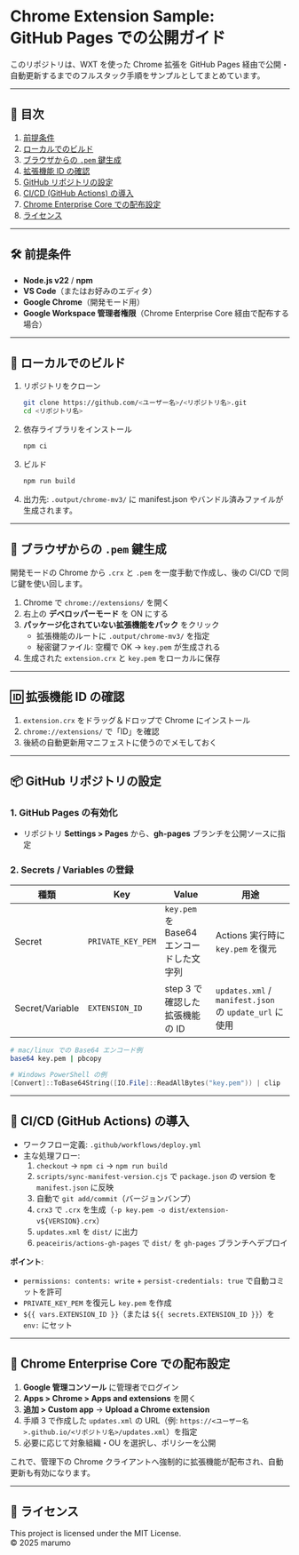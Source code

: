# Chrome Extension Sample: GitHub Pages での公開ガイド

このリポジトリは、WXT を使った Chrome 拡張を GitHub Pages 経由で公開・自動更新するまでのフルスタック手順をサンプルとしてまとめています。

---

## 🚀 目次

1. [前提条件](#-前提条件)
2. [ローカルでのビルド](#-ローカルでのビルド)
3. [ブラウザからの ](#-ブラウザからの-pem-鍵生成)[`.pem`](#-ブラウザからの-pem-鍵生成)[ 鍵生成](#-ブラウザからの-pem-鍵生成)
4. [拡張機能 ID の確認](#-拡張機能-id-の確認)
5. [GitHub リポジトリの設定](#-github-リポジトリの設定)
6. [CI/CD (GitHub Actions) の導入](#-cicd-github-actions-の導入)
7. [Chrome Enterprise Core での配布設定](#-chrome-enterprise-core-での配布設定)
8. [ライセンス](#-ライセンス)

---

## 🛠 前提条件

- **Node.js v22** / **npm**
- **VS Code**（またはお好みのエディタ）
- **Google Chrome**（開発モード用）
- **Google Workspace 管理者権限**（Chrome Enterprise Core 経由で配布する場合）

---

## 🔨 ローカルでのビルド

1. リポジトリをクローン
   ```bash
   git clone https://github.com/<ユーザー名>/<リポジトリ名>.git
   cd <リポジトリ名>
   ```
2. 依存ライブラリをインストール
   ```bash
   npm ci
   ```
3. ビルド
   ```bash
   npm run build
   ```
4. 出力先:  `.output/chrome-mv3/` に manifest.json やバンドル済みファイルが生成されます。

---

## 🔑 ブラウザからの `.pem` 鍵生成

開発モードの Chrome から `.crx` と `.pem` を一度手動で作成し、後の CI/CD で同じ鍵を使い回します。

1. Chrome で `chrome://extensions/` を開く
2. 右上の **デベロッパーモード** を ON にする
3. **パッケージ化されていない拡張機能をパック** をクリック
   - 拡張機能のルートに `.output/chrome-mv3/` を指定
   - 秘密鍵ファイル: 空欄で OK → `key.pem` が生成される
4. 生成された `extension.crx` と `key.pem` をローカルに保存

---

## 🆔 拡張機能 ID の確認

1. `extension.crx` をドラッグ＆ドロップで Chrome にインストール
2. `chrome://extensions/` で「ID」を確認
3. 後続の自動更新用マニフェストに使うのでメモしておく

---

## 📦 GitHub リポジトリの設定

### 1. GitHub Pages の有効化

- リポジトリ **Settings > Pages** から、**gh-pages** ブランチを公開ソースに指定

### 2. Secrets / Variables の登録

| 種類              | Key               | Value                         | 用途                                                 |
| --------------- | ----------------- | ----------------------------- | -------------------------------------------------- |
| Secret          | `PRIVATE_KEY_PEM` | `key.pem` を Base64 エンコードした文字列 | Actions 実行時に `key.pem` を復元                         |
| Secret/Variable | `EXTENSION_ID`    | step 3 で確認した拡張機能の ID          | `updates.xml` / `manifest.json` の `update_url` に使用 |

```bash
# mac/linux での Base64 エンコード例
base64 key.pem | pbcopy
```

```powershell
# Windows PowerShell の例
[Convert]::ToBase64String([IO.File]::ReadAllBytes("key.pem")) | clip
```

---

## 🤖 CI/CD (GitHub Actions) の導入

- ワークフロー定義: `.github/workflows/deploy.yml`
- 主な処理フロー:
  1. `checkout` → `npm ci` → `npm run build`
  2. `scripts/sync-manifest-version.cjs` で `package.json` の version を `manifest.json` に反映
  3. 自動で `git add/commit`（バージョンバンプ）
  4. `crx3` で `.crx` を生成（`-p key.pem -o dist/extension-v${VERSION}.crx`）
  5. `updates.xml` を `dist/` に出力
  6. `peaceiris/actions-gh-pages` で `dist/` を `gh-pages` ブランチへデプロイ

**ポイント**:

- `permissions: contents: write` + `persist-credentials: true` で自動コミットを許可
- `PRIVATE_KEY_PEM` を復元し `key.pem` を作成
- `${{ vars.EXTENSION_ID }}`（または `${{ secrets.EXTENSION_ID }}`）を `env:` にセット

---

## 🏢 Chrome Enterprise Core での配布設定

1. **Google 管理コンソール** に管理者でログイン
2. **Apps > Chrome > Apps and extensions** を開く
3. **追加 > Custom app** → **Upload a Chrome extension**
4. 手順 3 で作成した `updates.xml` の URL（例: `https://<ユーザー名>.github.io/<リポジトリ名>/updates.xml`）を指定
5. 必要に応じて対象組織・OU を選択し、ポリシーを公開

これで、管理下の Chrome クライアントへ強制的に拡張機能が配布され、自動更新も有効になります。

---

## 📝 ライセンス

This project is licensed under the MIT License.\
© 2025 marumo
